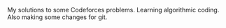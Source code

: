 My solutions to some Codeforces problems.
Learning algorithmic coding.
Also making some changes for git.
